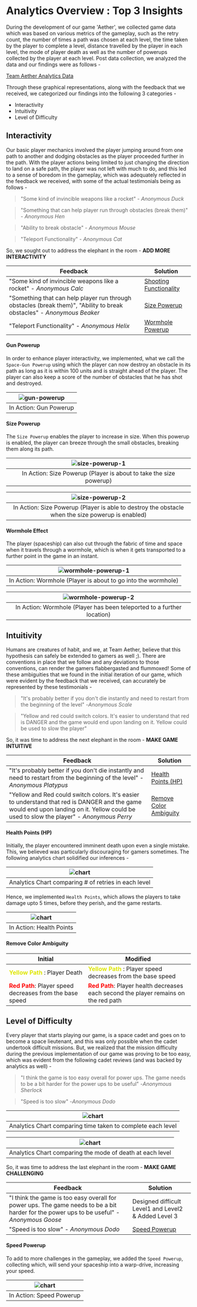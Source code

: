 # Analytics Overview : Top 3 Insights

During the development of our game 'Aether', we collected game data which was based on various metrics of the gameplay,
such as the retry count, the number of times a path was chosen at each level, the time taken by the player to complete a
level, distance travelled by the player in each level, the mode of player death as well as the number of powerups
collected by the player at each level. Post data collection, we analyzed the data and our findings were as follows -

[Team Aether Analytics Data](https://aether-analytics.netlify.app/)

Through these graphical representations, along with the feedback that we received, we categorized our findings into the
following 3 categories -

- Interactivity
- Intuitivity
- Level of Difficulty

## Interactivity

Our basic player mechanics involved the player jumping around from one path to another and dodging obstacles as the
player proceeded further in the path. With the player actions being limited to just changing the direction to land on a
safe path, the player was not left with much to do, and this led to a sense of boredom in the gameplay, which was
adequately reflected in the feedback we received, with some of the actual testimonials being as follows -

> "Some kind of invincible weapons like a rocket" - _Anonymous Duck_

> "Something that can help player run through obstacles (break them)" - _Anonymous Hen_

> "Ability to break obstacle" - _Anonymous Mouse_

> "Teleport Functionality" - _Anonymous Cat_

So, we sought out to address the elephant in the room - **ADD MORE INTERACTIVITY**

| Feedback                                                                                                               | Solution                               |
|------------------------------------------------------------------------------------------------------------------------|----------------------------------------|
| "Some kind of invincible weapons like a rocket" - _Anonymous Calc_                                                     | [Shooting Functionality](#gun-powerup) |
| "Something that can help player run through obstacles (break them)", "Ability to break obstacles" - _Anonymous Beaker_ | [Size Powerup](#size-powerup)          |
| "Teleport Functionality" - _Anonymous Helix_                                                                           | [Wormhole Powerup](#wormhole-effect)   |

<div id="gun-powerup"></div>

#### Gun Powerup

In order to enhance player interactivity, we implemented, what we call the `Space-Gun Powerup` using which the player
can now destroy an obstacle in its path as long as it is within 100 units and is straight ahead of the player. The
player can also keep a score of the number of obstacles that he has shot and destroyed.

| ![gun-powerup](https://raw.githubusercontent.com/ruch0401/resources/main/csci-526-images/gun-powerup.png) |
|:---------------------------------------------------------------------------------------------------------:|
|                                          In Action: Gun Powerup                                           |

<div id="size-powerup"></div>

#### Size Powerup

The `Size Powerup` enables the player to increase in size. When this powerup is enabled, the player can breeze through
the small obstacles, breaking them along its path.

| ![size-powerup-1](https://raw.githubusercontent.com/ruch0401/resources/main/csci-526-images/obstacle-destroy-before.png) |
|:------------------------------------------------------------------------------------------------------------------------:|
|                            In Action: Size Powerup (Player is about to take the size powerup)                            |

| ![size-powerup-2](https://raw.githubusercontent.com/ruch0401/resources/main/csci-526-images/obstacle-destroy-after.png) |
|:-----------------------------------------------------------------------------------------------------------------------:|
|            In Action: Size Powerup (Player is able to destroy the obstacle when the size powerup is enabled)            |

<div id="wormhole-effect"></div>

#### Wormhole Effect

The player (spaceship) can also cut through the fabric of time and space when it travels through a wormhole, which is
when it gets transported to a further point in the game in an instant.

| ![wormhole-powerup-1](https://raw.githubusercontent.com/ruch0401/resources/main/csci-526-images/wormhole-before.png) |
|:--------------------------------------------------------------------------------------------------------------------:|
|                            In Action: Wormhole (Player is about to go into the wormhole)                             |

| ![wormhole-powerup-2](https://raw.githubusercontent.com/ruch0401/resources/main/csci-526-images/wormhole-after.png) |
|:-------------------------------------------------------------------------------------------------------------------:|
|                       In Action: Wormhole (Player has been teleported to a further location)                        |

## Intuitivity

Humans are creatures of habit, and we, at Team Aether, believe that this hypothesis can safely be extended to gamers as
well ;). There are conventions in place that we follow and any deviations to those conventions, can render the gamers
flabbergasted and flummoxed! Some of these ambiguities that we found in the initial iteration of our game, which were
evident by the feedback that we received, can accurately be represented by these testimonials -

> "It's probably better if you don't die instantly and need to restart from the beginning of the level"   -_Anonymous Scale_

> "Yellow and red could switch colors. It's easier to understand that red is DANGER and the game would end upon landing on it. Yellow could be used to slow the player"

So, it was time to address the next elephant in the room - **MAKE GAME INTUITIVE**

| Feedback                                                                                                                                                                                  | Solution                                          |
|-------------------------------------------------------------------------------------------------------------------------------------------------------------------------------------------|---------------------------------------------------|
| "It's probably better if you don't die instantly and need to restart from the beginning of the level" - _Anonymous Platypus_                                                              | [Health Points (HP)](#health-points)              |
| "Yellow and Red could switch colors. It's easier to understand that red is DANGER and the game would end upon landing on it. Yellow could be used to slow the player" - _Anonymous Perry_ | [Remove Color Ambiguity](#remove-color-ambiguity) |

<div id="health-points"></div>

#### Health Points (HP)

Initially, the player encountered imminent death upon even a single mistake. This, we believed was particularly
discouraging for gamers sometimes. The following analytics chart solidified our inferences -

| ![chart](https://raw.githubusercontent.com/ruch0401/resources/main/csci-526-images/retries-vs-level.png) |
|:--------------------------------------------------------------------------------------------------------:|
|                           Analytics Chart comparing # of retries in each level                           |

Hence, we implemented `Health Points`, which allows the players to take damage upto 5 times, before they perish, and the
game restarts.

| ![chart](https://raw.githubusercontent.com/ruch0401/resources/main/csci-526-images/obstacle-destroy-before.png) |
|:---------------------------------------------------------------------------------------------------------------:|
|                                            In Action: Health Points                                             |

<div id="remove-color-ambiguity"></div>

#### Remove Color Ambiguity

| Initial                                                                                                                                                               | Modified                                          |
|-----------------------------------------------------------------------------------------------------------------------------------------------------------------------|---------------------------------------------------|
| <span style="color:#dee600">**Yellow Path**</span> : Player Death                                                                 | <span style="color:#dee600">**Yellow Path**</span> : Player speed decreases from the base speed              |
| <span style="color:#ff0000">**Red Path**</span>: Player speed decreases from the base speed | <span style="color:#ff0000">**Red Path**</span>: Player health decreases each second the player remains on the red path               |


## Level of Difficulty

Every player that starts playing our game, is a space cadet and goes on to become a space lieutenant, and this was only
possible when the cadet undertook difficult missions. But, we realized that the mission difficulty during the previous
implementation of our game was proving to be too easy, which was evident from the following cadet reviews (and was
backed by analytics as well) -

> "I think the game is too easy overall for power ups. The game needs to be a bit harder for the power ups to be useful"   -_Anonymous Sherlock_

> "Speed is too slow" -_Anonymous Dodo_

| ![chart](https://raw.githubusercontent.com/ruch0401/resources/main/csci-526-images/time-taken-vs-level.png) |
|:-----------------------------------------------------------------------------------------------------------:|
|                         Analytics Chart comparing time taken to complete each level                         |

| ![chart](https://raw.githubusercontent.com/ruch0401/resources/main/csci-526-images/mode-of-death-vs-level.png) |
|:--------------------------------------------------------------------------------------------------------------:|
|                           Analytics Chart comparing the mode of death at each level                            |

So, it was time to address the last elephant in the room - **MAKE GAME CHALLENGING**

| Feedback                                                                                                                                   | Solution                                             |
|--------------------------------------------------------------------------------------------------------------------------------------------|------------------------------------------------------|
| "I think the game is too easy overall for power ups. The game needs to be a bit harder for the power ups to be useful" - _Anonymous Goose_ | Designed difficult Level1 and Level2 & Added Level 3 |
| "Speed is too slow" - _Anonymous Dodo_               | [Speed Powerup](#speed-powerup)                      |

<div id="speed-powerup"></div>

#### Speed Powerup

To add to more challenges in the gameplay, we added the `Speed Powerup`, collecting which, will send your spaceship into
a warp-drive, increasing your speed.

| ![chart](https://raw.githubusercontent.com/ruch0401/resources/main/csci-526-images/speed-powerup.png) |
|:-----------------------------------------------------------------------------------------------------:|
|                                       In Action: Speed Powerup                                        |


